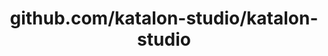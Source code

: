 ---
layout: post
title: github.com/katalon-studio/katalon-studio
categories: link
tags: [انگلیسی, گیت‌هاب, برنامه‌نویسی]
---